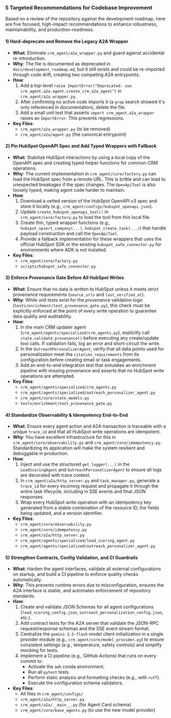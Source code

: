 ### 5 Targeted Recommendations for Codebase Improvement

Based on a review of the repository against the development roadmap, here are five focused, high-impact recommendations to enhance robustness, maintainability, and production-readiness.

#### 1) Hard-deprecate and Remove the Legacy A2A Wrapper
-   **What**: Eliminate `crm_agent/a2a_wrapper.py` and guard against accidental re-introduction.
-   **Why**: The file is documented as deprecated in `docs/development_roadmap.md`, but it still exists and could be re-imported through code drift, creating two competing A2A entrypoints.
-   **How**:
    1.  Add a top-level `raise ImportError("Deprecated: use crm_agent.a2a.agent.create_crm_a2a_agent")` in `crm_agent/a2a_wrapper.py`.
    2.  After confirming no active code imports it (a `grep` search showed it's only referenced in documentation), delete the file.
    3.  Add a small unit test that asserts `import crm_agent.a2a_wrapper` raises an `ImportError`. This prevents regressions.
-   **Key Files**:
    -   `crm_agent/a2a_wrapper.py` (to be removed)
    -   `crm_agent/a2a/agent.py` (the canonical entrypoint)

#### 2) Pin HubSpot OpenAPI Spec and Add Typed Wrappers with Fallback
-   **What**: Stabilize HubSpot interactions by using a local copy of the OpenAPI spec and creating typed helper functions for common CRM operations.
-   **Why**: The current implementation in `crm_agent/core/factory.py` can load the HubSpot spec from a remote URL. This is brittle and can lead to unexpected breakages if the spec changes. The `OpenApiTool` is also loosely typed, making agent code harder to maintain.
-   **How**:
    1.  Download a vetted version of the HubSpot OpenAPI v3 spec and store it locally (e.g., `crm_agent/configs/hubspot_openapi.json`).
    2.  Update `create_hubspot_openapi_tool()` in `crm_agent/core/factory.py` to load the tool from this local file.
    3.  Create thin, typed wrapper functions (e.g., `hubspot_upsert_company(...)`, `hubspot_create_task(...)`) that handle payload construction and call the `OpenApiTool`.
    4.  Provide a fallback implementation for these wrappers that uses the official HubSpot SDK or the existing `hubspot_safe_connector.py` for environments where ADK is not installed.
-   **Key Files**:
    -   `crm_agent/core/factory.py`
    -   `scripts/hubspot_safe_connector.py`

#### 3) Enforce Provenance Gate Before All HubSpot Writes
-   **What**: Ensure that no data is written to HubSpot unless it meets strict provenance requirements (`source_urls` and `last_verified_at`).
-   **Why**: While unit tests exist for the provenance validation logic (`tests/enrichment/test_provenance_gate.py`), this check must be explicitly enforced at the point of every write operation to guarantee data quality and auditability.
-   **How**:
    1.  In the main CRM updater agent (`crm_agent/agents/specialized/crm_agents.py`), explicitly call `state.validate_provenance()` before executing any create/update tool calls. If validation fails, log an error and short-circuit the write.
    2.  In the `OutreachPersonalizerAgent`, verify that all data points used for personalization meet the `citation_requirements` from its configuration before creating email or task engagements.
    3.  Add an end-to-end integration test that simulates an enrichment pipeline with missing provenance and asserts that no HubSpot write operations are attempted.
-   **Key Files**:
    -   `crm_agent/agents/specialized/crm_agents.py`
    -   `crm_agent/agents/specialized/outreach_personalizer_agent.py`
    -   `crm_agent/core/state_models.py`
    -   `tests/enrichment/test_provenance_gate.py`

#### 4) Standardize Observability & Idempotency End-to-End
-   **What**: Ensure every agent action and A2A transaction is traceable with a unique `trace_id` and that all HubSpot write operations are idempotent.
-   **Why**: You have excellent infrastructure for this in `crm_agent/core/observability.py` and `crm_agent/core/idempotency.py`. Standardizing its application will make the system resilient and debuggable in production.
-   **How**:
    1.  Inject and use the structured `get_logger(...)` in the `LeadScoringAgent` and `OutreachPersonalizerAgent` to ensure all logs are decorated with trace context.
    2.  In `crm_agent/a2a/http_server.py` and `task_manager.py`, generate a `trace_id` for every incoming request and propagate it through the entire task lifecycle, including in SSE events and final JSON responses.
    3.  Wrap every HubSpot write operation with an idempotency key generated from a stable combination of the resource ID, the fields being updated, and a version identifier.
-   **Key Files**:
    -   `crm_agent/core/observability.py`
    -   `crm_agent/core/idempotency.py`
    -   `crm_agent/a2a/http_server.py`
    -   `crm_agent/agents/specialized/lead_scoring_agent.py`
    -   `crm_agent/agents/specialized/outreach_personalizer_agent.py`

#### 5) Strengthen Contracts, Config Validation, and CI Guardrails
-   **What**: Harden the agent interfaces, validate all external configurations on startup, and build a CI pipeline to enforce quality checks automatically.
-   **Why**: This prevents runtime errors due to misconfiguration, ensures the A2A interface is stable, and automates enforcement of repository standards.
-   **How**:
    1.  Create and validate JSON Schemas for all agent configurations (`lead_scoring_config.json`, `outreach_personalization_config.json`, etc.).
    2.  Add contract tests for the A2A server that validate the JSON-RPC request/response schemas and the SSE event stream format.
    3.  Centralize the `gemini-2.5-flash` model client initialization in a single provider module (e.g., `crm_agent/core/model_provider.py`) to ensure consistent settings (e.g., temperature, safety controls) and simplify mocking for tests.
    4.  Implement a CI pipeline (e.g., GitHub Actions) that runs on every commit to:
        -   Activate the `adk` conda environment.
        -   Run all `pytest` tests.
        -   Perform static analysis and formatting checks (e.g., with `ruff`).
        -   Execute the configuration schema validators.
-   **Key Files**:
    -   All files in `crm_agent/configs/`
    -   `crm_agent/a2a/http_server.py`
    -   `crm_agent/a2a/__main__.py` (for Agent Card schema)
    -   `crm_agent/core/base_agents.py` (to use the new model provider)
